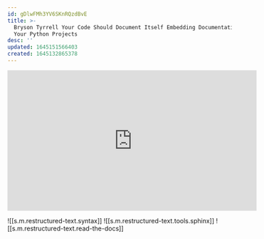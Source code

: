 ```yaml
---
id: gDlwFMh3YV6SKnRQzdBvE
title: >-
  Bryson Tyrrell Your Code Should Document Itself Embedding Documentation into
  Your Python Projects
desc: ''
updated: 1645151566403
created: 1645132865378
---
```


<center><iframe width="560" height="315" src="https://www.youtube.com/embed/JQ8RQru-Y9Y" frameborder="0" allow="accelerometer; autoplay; encrypted-media; gyroscope; picture-in-picture" allowfullscreen></iframe></center>

![[s.m.restructured-text.syntax]]
![[s.m.restructured-text.tools.sphinx]]
![[s.m.restructured-text.read-the-docs]]
